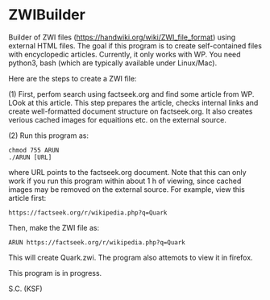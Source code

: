 # ZWIBuilder
Builder of ZWI files (https://handwiki.org/wiki/ZWI_file_format) using external HTML files. The goal if this program is to create self-contained files with encyclopedic articles. Currently, it only works with WP. You need python3, bash (which are typically available under Linux/Mac). 

Here are the steps to create a ZWI file:

(1) First, perfom search using factseek.org and find some article from WP. LOok at this article. This step prepares the article, checks internal links and create well-formatted document structure on factseek.org. It also creates verious cached images for equaitions etc. on the external source. 

(2) Run this program as:

````
chmod 755 ARUN
./ARUN [URL]
````

where URL points to the factseek.org document. Note that this can only work if you run this program within about 1 h of viewing, since cached images may be removed  on the external source. For example, view this article first:

````
https://factseek.org/r/wikipedia.php?q=Quark
````

Then, make the ZWI file as:

````
ARUN https://factseek.org/r/wikipedia.php?q=Quark
````

This will create Quark.zwi.  The program also attemots to view it in firefox.

This program is in progress.

S.C. (KSF)

